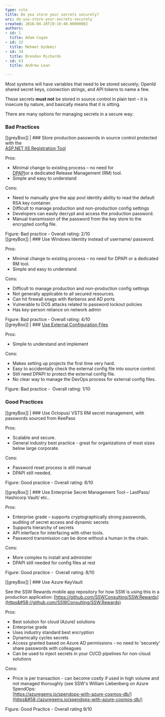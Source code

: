 ```yaml
---
type: rule
title: Do you store your secrets securely?
uri: do-you-store-your-secrets-securely
created: 2016-04-28T19:19:40.0000000Z
authors:
- id: 1
  title: Adam Cogan
- id: 32
  title: Mehmet Ozdemir
- id: 34
  title: Brendan Richards
- id: 63
  title: Andrew Lean

---
```


Most systems will have variables that need to be stored securely; OpenId shared secret keys, connection strings, and API tokens to name a few.

These secrets  **must not**  be stored in source control in plain text – it is insecure by nature, and basically means that it is sitting.
 
There are many options for managing secrets in a secure way:

### Bad Practices


[[greyBox]]
| ### Store production passwords in source control protected with the <br>      [ASP.NET IIS Registration Tool](https&#58;//msdn.microsoft.com/en-us/library/zhhddkxy.aspx)

Pros:

- Minimal change to existing process – no need for <br>         [DPAPI](https&#58;//msdn.microsoft.com/en-us/library/ms995355.aspx)or a dedicated Release Management (RM) tool.
- Simple and easy to understand


Cons:

- Need to manually give the app pool identity ability to read the default RSA key container.
- Difficult to manage production and non-production config settings
- Developers can easily decrypt and access the production password.
- Manual transmission of the password from the key store to the encrypted config file.


Figure: Bad practice - Overall rating: 2/10
    
[[greyBox]]
| ### Use Windows Identity instead of username/ password.

Pros:

- Minimal change to existing process – no need for DPAPI or a dedicated RM tool.
- Simple and easy to understand


Cons:

- Difficult to manage production and non-production config settings
- Not generally applicable to all secured resources.
- Can hit firewall snags with Kerberos and AD ports
- Vulnerable to DOS attacks related to password lockout policies
- Has key-person reliance on network admin


Figure: Bad practice - Overall rating: 4/10   
[[greyBox]]
| ### [Use External Configuration Files](https&#58;//docs.microsoft.com/en-us/aspnet/identity/overview/features-api/best-practices-for-deploying-passwords-and-other-sensitive-data-to-aspnet-and-azure)


Pros:

- Simple to understand and implement


Cons:

- Makes setting up projects the first time very hard.
- Easy to accidentally check the external config file into source control.
- Still need DPAPI to protect the external config file.
- No clear way to manage the DevOps process for external config files.


Figure: Bad practice -  Overall rating: 1/10


### Good Practices

[[greyBox]]
| ### Use Octopus/ VSTS RM secret management, with passwords sourced from KeePass


Pros:

- Scalable and secure.
- General industry best practice - great for organizations of most sizes below large corporate.


Cons:

- Password reset process is still manual
- DPAPI still needed.


Figure: Good practice - Overall rating: 8/10



[[greyBox]]
| ### Use Enterprise Secret Management Tool – LastPass/ Hashicorp Vault/ etc..

Pros:

- Enterprise grade – supports cryptographically strong passwords, auditing of secret access and dynamic secrets
- Supports hierarchy of secrets
- API interface for interfacing with other tools.
- Password transmission can be done without a human in the chain.


Cons:

- More complex to install and administer
- DPAPI still needed for config files at rest


Figure: Good practice -  Overall rating: 8/10


[[greyBox]]
| ### Use Azure KeyVault

See the SSW Rewards mobile app repository for how SSW is using this in a production application:           [https://github.com/SSWConsulting/SSW.Rewards](https&#58;//github.com/SSWConsulting/SSW.Rewards)

Pros:

- Best solution for cloud (Azure) solutions
- Enterprise grade
- Uses industry standard best encryption
- Dynamically cycles secrets
- Access granted based on Azure AD permissions - no need to 'securely' share passwords with colleagues
- Can be used to inject secrets in your CI/CD pipelines for non-cloud solutions




Cons:

- Price is per transaction - can become costly if used in high volume and not managed thoroughly (see SSW's William Liebenberg on Azure SpendOps: <br>            [https://azuregems.io/spendops-with-azure-cosmos-db/](https&#58;//azuregems.io/spendops-with-azure-cosmos-db/)




Figure: Good Practice - Overall rating 9/10

